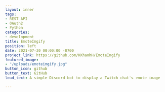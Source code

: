 ```yaml
---
layout: inner
tags:
- REST API
- OAuth2
- Python
categories:
- development
title: EmoteImgify
position: left
date: 2021-07-30 00:00:00 -0700
project_link: https://github.com/KKhanhH/EmoteImgify
featured_image:
- "/uploads/emoteimgify.jpg"
button_icon: github
button_text: GitHub
lead_text: A simple Discord bot to display a Twitch chat's emote image in a message.

---
```


